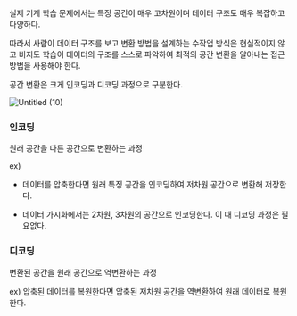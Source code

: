 실제 기계 학습 문제에서는 특징 공간이 매우 고차원이며 데이터 구조도 매우 복잡하고 다양하다.

  

따라서 사람이 데이터 구조를 보고 변환 방법을 설계하는 수작업 방식은 현실적이지 않고 비지도 학습이 데이터의 구조를 스스로 파악하여 최적의 공간 변환을 알아내는 접근 방법을 사용해야 한다. 

공간 변환은 크게 인코딩과 디코딩 과정으로 구분한다. 

![Untitled (10)](https://github.com/IyLias/i-am-a-developer/assets/48081162/ea247e49-2a0d-473c-873a-8307264ac6a7)


### 인코딩

원래 공간을 다른 공간으로 변환하는 과정

ex) 

- 데이터를 압축한다면 원래 특징 공간을 인코딩하여 저차원 공간으로 변환해 저장한다.

- 데이터 가시화에서는 2차원, 3차원의 공간으로 인코딩한다. 이 때 디코딩 과정은 필요없다.

### 

### 디코딩

변환된 공간을 원래 공간으로 역변환하는 과정

ex) 압축된 데이터를 복원한다면 압축된 저차원 공간을 역변환하여 원래 데이터로 복원한다.

